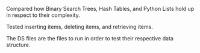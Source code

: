Compared how Binary Search Trees, Hash Tables, and Python Lists hold up in respect to their complexity. 

Tested inserting items, deleting items, and retrieving items. 

The DS files are the files to run in order to test their respective data structure. 
